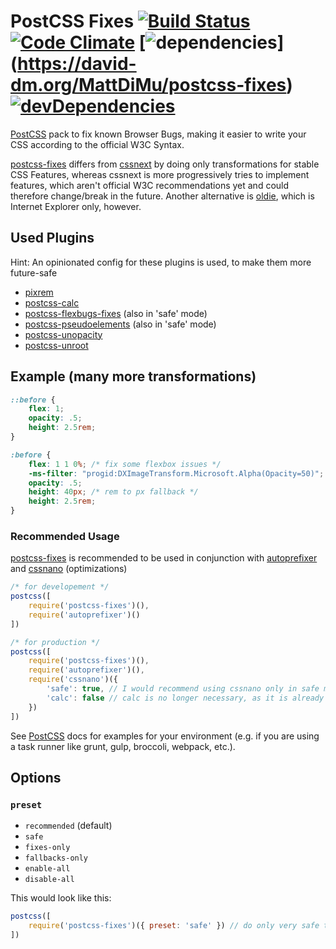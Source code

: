 # PostCSS Fixes [![Build Status][ci-img]][ci] [![Code Climate](https://codeclimate.com/github/MattDiMu/postcss-fixes/badges/gpa.svg)](https://codeclimate.com/github/MattDiMu/postcss-fixes) [![dependencies](https://david-dm.org/MattDiMu/postcss-fixes.svg)] (https://david-dm.org/MattDiMu/postcss-fixes) [![devDependencies](https://david-dm.org/MattDiMu/postcss-fixes/dev-status.svg)](https://david-dm.org/MattDiMu/postcss-fixes)

[PostCSS]: https://github.com/postcss/postcss
[ci-img]:  https://travis-ci.org/MattDiMu/postcss-fixes.svg
[ci]:      https://travis-ci.org/MattDiMu/postcss-fixes


[PostCSS] pack to fix known Browser Bugs, making it easier to write your CSS according to the official W3C Syntax.

[postcss-fixes](https://github.com/MattDiMu/postcss-fixes) differs from [cssnext](https://github.com/MoOx/postcss-cssnext) by doing only transformations for stable CSS Features, whereas cssnext is more progressively tries to implement features, which aren't official W3C recommendations yet and could therefore change/break in the future. Another alternative is [oldie](https://github.com/jonathantneal/oldie), which is Internet Explorer only, however.


## Used Plugins
Hint: An opinionated config for these plugins is used, to make them more future-safe
* [pixrem](https://github.com/robwierzbowski/node-pixrem)
* [postcss-calc](https://github.com/postcss/postcss-calc)
* [postcss-flexbugs-fixes](https://github.com/luisrudge/postcss-flexbugs-fixes) (also in 'safe' mode)
* [postcss-pseudoelements](https://github.com/axa-ch/postcss-pseudoelements) (also in 'safe' mode)
* [postcss-unopacity](https://github.com/jonathantneal/postcss-unopacity)
* [postcss-unroot](https://github.com/jonathantneal/postcss-unroot)


## Example (many more transformations)
```css
::before {
    flex: 1;
    opacity: .5;
    height: 2.5rem;
}
```

```css
:before {
    flex: 1 1 0%; /* fix some flexbox issues */
    -ms-filter: "progid:DXImageTransform.Microsoft.Alpha(Opacity=50)"; /* opacity for IE */
    opacity: .5;
    height: 40px; /* rem to px fallback */
    height: 2.5rem;
}
```

### Recommended Usage
[postcss-fixes](https://github.com/MattDiMu/postcss-fixes) is recommended to be used in conjunction with [autoprefixer](https://github.com/postcss/autoprefixer) and [cssnano](https://github.com/ben-eb/cssnano) (optimizations)

```js
/* for developement */
postcss([
    require('postcss-fixes')(),
    require('autoprefixer')()
])

/* for production */
postcss([
    require('postcss-fixes')(),
    require('autoprefixer')(),
    require('cssnano')({
        'safe': true, // I would recommend using cssnano only in safe mode
        'calc': false // calc is no longer necessary, as it is already done by postcss-fixes due to precision rounding reasons
    })
])
```
See [PostCSS](https://github.com/postcss/postcss) docs for examples for your environment (e.g. if you are using a task runner like grunt, gulp, broccoli, webpack, etc.).


## Options
### `preset`
* `recommended` (default)
* `safe`
* `fixes-only`
* `fallbacks-only`
* `enable-all`
* `disable-all`

This would look like this:

```js
postcss([
    require('postcss-fixes')({ preset: 'safe' }) // do only very safe transformations
])
```
